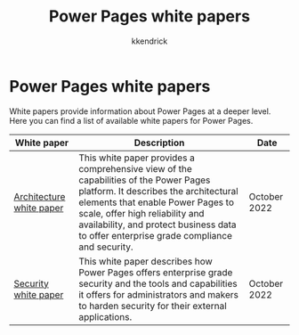 ﻿---
title: Power Pages white papers
description: Power Pages white papers
author: kkendrick
ms.topic: guidance
ms.custom: 
ms.date: 10/25/2022
ms.author: kkendrick
ms.reviewer: ndoelman
contributors:
    - nickdoelman
    - ProfessorKendrick
---

# Power Pages white papers

White papers provide information about Power Pages at a deeper level. Here you can find a list of available white papers for Power Pages.

| White paper | Description | Date |
| --- | --- | --- |
| [Architecture white paper](architecture.md) |This white paper provides a comprehensive view of the capabilities of the Power Pages platform. It describes the architectural elements that enable Power Pages to scale, offer high reliability and availability, and protect business data to offer enterprise grade compliance and security. | October 2022 |
| [Security white paper](security.md)| This white paper describes how Power Pages offers enterprise grade security and the tools and capabilities it offers for administrators and makers to harden security for their external applications. | October 2022 |
